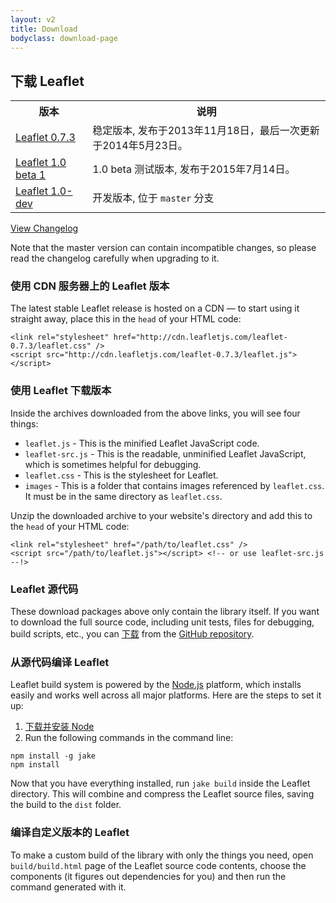```yaml
---
layout: v2
title: Download
bodyclass: download-page
---
```


## 下载 Leaflet

<table>
	<tr>
		<th>版本</th>
		<th>说明</th>
	</tr>
	<tr>
		<td class="width100"><a href="http://cdn.leafletjs.com/downloads/leaflet-0.7.3.zip">Leaflet 0.7.3</a></td>
		<td>稳定版本, 发布于2013年11月18日，最后一次更新于2014年5月23日。</td>
	</tr>
	<!--<tr>
		<td class="width100"><a href="http://leaflet-cdn.s3.amazonaws.com/build/leaflet-0.6.4.zip">Leaflet 0.6.4</a></td>
		<td>Previous stable version, released on June 26, 2013 and last updated on July 25, 2013.</td>
	</tr>-->
	<tr>
		<td><a href="http://cdn.leafletjs.com/downloads/leaflet-1.0.0-b1.zip">Leaflet 1.0 beta 1</a></td>
		<td>1.0 beta 测试版本, 发布于2015年7月14日。</td>
	</tr>
	<tr>
		<td><a href="https://leafletjs-cdn.s3.amazonaws.com/content/build/master/dist/leaflet.zip">Leaflet 1.0-dev</a></td>
		<td>开发版本, 位于 <code>master</code> 分支</td>
	</tr>
</table>

[View Changelog](https://github.com/Leaflet/Leaflet/blob/master/CHANGELOG.md)

Note that the master version can contain incompatible changes,
so please read the changelog carefully when upgrading to it.

### 使用 CDN 服务器上的 Leaflet 版本

The latest stable Leaflet release is hosted on a CDN &mdash; to start using
it straight away, place this in the `head` of your HTML code:

    <link rel="stylesheet" href="http://cdn.leafletjs.com/leaflet-0.7.3/leaflet.css" />
    <script src="http://cdn.leafletjs.com/leaflet-0.7.3/leaflet.js"></script>

### 使用 Leaflet 下载版本

Inside the archives downloaded from the above links, you will see four things:

- `leaflet.js` - This is the minified Leaflet JavaScript code.
- `leaflet-src.js` - This is the readable, unminified Leaflet JavaScript, which is sometimes helpful for debugging.
- `leaflet.css` - This is the stylesheet for Leaflet.
- `images` - This is a folder that contains images referenced by `leaflet.css`. It must be in the same directory as `leaflet.css`.

Unzip the downloaded archive to your website's directory and add this to the `head` of your HTML code:

    <link rel="stylesheet" href="/path/to/leaflet.css" />
    <script src="/path/to/leaflet.js"></script> <!-- or use leaflet-src.js --!>

### Leaflet 源代码

These download packages above only contain the library itself.
If you want to download the full source code, including unit tests, files for debugging, build scripts, etc.,
you can <a href="https://github.com/Leaflet/Leaflet/releases">下载</a>
from the <a href="https://github.com/Leaflet/Leaflet">GitHub repository</a>.

### 从源代码编译 Leaflet

Leaflet build system is powered by the [Node.js](http://nodejs.org) platform,
which installs easily and works well across all major platforms.
Here are the steps to set it up:

 1. [下载并安装 Node](http://nodejs.org)
 2. Run the following commands in the command line:

 <pre><code>npm install -g jake
npm install</code></pre>

Now that you have everything installed, run `jake build` inside the Leaflet directory.
This will combine and compress the Leaflet source files, saving the build to the `dist` folder.

### 编译自定义版本的 Leaflet

To make a custom build of the library with only the things you need,
open `build/build.html` page of the Leaflet source code contents, choose the components
(it figures out dependencies for you) and then run the command generated with it.

